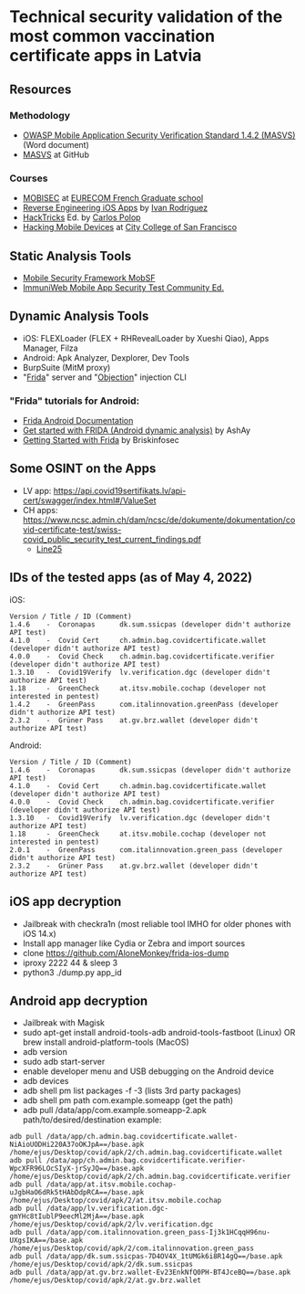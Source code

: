 # Technical security validation of the most common vaccination certificate apps in Latvia

## Resources
### Methodology 
- [OWASP Mobile Application Security Verification Standard 1.4.2 (MASVS)](https://github.com/OWASP/owasp-masvs/releases/download/v1.4.2/OWASP_MASVS-v1.4.2-en_WIP_.docx) (Word document)
- [MASVS](https://github.com/OWASP/owasp-masvs) at GitHub
### Courses
- [MOBISEC](https://mobisec.reyammer.io/) at [EURECOM French Graduate school](https://www.eurecom.fr/)
- [Reverse Engineering iOS Apps](https://github.com/ivRodriguezCA/RE-iOS-Apps) by [Ivan Rodriguez](https://ivrodriguez.com/)
- [HackTricks](https://book.hacktricks.xyz/welcome/readme) Ed. by [Carlos Polop](https://github.com/carlospolop)
- [Hacking Mobile Devices](https://samsclass.info/128/128_S15.shtml) at [City College of San Francisco](https://www.ccsf.edu)

## Static Analysis Tools
- [Mobile Security Framework MobSF](https://github.com/MobSF/Mobile-Security-Framework-MobSF)
- [ImmuniWeb Mobile App Security Test Community Ed.](https://www.immuniweb.com/mobile/)

## Dynamic Analysis Tools
- iOS: FLEXLoader (FLEX + RHRevealLoader by Xueshi Qiao), Apps Manager, Filza
- Android: Apk Analyzer, Dexplorer, Dev Tools
- BurpSuite (MitM proxy)
- "[Frida](https://github.com/frida/frida)" server and "[Objection](https://github.com/sensepost/objection)" injection CLI

### "Frida" tutorials for Android:
  - [Frida Android Documentation](https://frida.re/docs/android/)
  - [Get started with FRIDA (Android dynamic analysis)](https://medium.com/@parfaitayassor/get-started-with-frida-android-dynamic-analysis-cf10b18d5e67) by AshAy
  - [Getting Started with Frida](https://medium.com/@briskinfosec/getting-started-with-frida-de44d932ae7) by Briskinfosec

## Some OSINT on the Apps
- LV app: https://api.covid19sertifikats.lv/api-cert/swagger/index.html#/ValueSet
- CH apps: https://www.ncsc.admin.ch/dam/ncsc/de/dokumente/dokumentation/covid-certificate-test/swiss-covid_public_security_test_current_findings.pdf 
  - [Line25](https://github.com/admin-ch/CovidCertificate-Management-Service/blob/c1965356760315ce618b25c3db390d820bc503a2/src/main/java/ch/admin/bag/covidcertificate/CCManagementServiceApplication.java)

## IDs of the tested apps (as of May 4, 2022)
iOS:
```
Version / Title / ID (Comment)
1.4.6    -  Coronapas      dk.sum.ssicpas (developer didn't authorize API test) 
4.1.0    -  Covid Cert     ch.admin.bag.covidcertificate.wallet (developer didn't authorize API test) 
4.0.0    -  Covid Check    ch.admin.bag.covidcertificate.verifier (developer didn't authorize API test) 
1.3.10   -  Covid19Verify  lv.verification.dgc (developer didn't authorize API test) 
1.18     -  GreenCheck     at.itsv.mobile.cochap (developer not interested in pentest)                
1.4.2    -  GreenPass      com.italinnovation.greenPass (developer didn't authorize API test) 
2.3.2    -  Grüner Pass    at.gv.brz.wallet (developer didn't authorize API test) 
```
Android:
```
Version / Title / ID (Comment)
1.4.6    -  Coronapas      dk.sum.ssicpas (developer didn't authorize API test) 
4.1.0    -  Covid Cert     ch.admin.bag.covidcertificate.wallet (developer didn't authorize API test) 
4.0.0    -  Covid Check    ch.admin.bag.covidcertificate.verifier (developer didn't authorize API test) 
1.3.10   -  Covid19Verify  lv.verification.dgc (developer didn't authorize API test) 
1.18     -  GreenCheck     at.itsv.mobile.cochap (developer not interested in pentest)
2.0.1    -  GreenPass      com.italinnovation.green_pass (developer didn't authorize API test) 
2.3.2    -  Grüner Pass    at.gv.brz.wallet (developer didn't authorize API test) 
```

## iOS app decryption
- Jailbreak with checkra1n (most reliable tool IMHO for older phones with iOS 14.x)
- Install app manager like Cydia or Zebra and import sources
- clone https://github.com/AloneMonkey/frida-ios-dump
- iproxy 2222 44 & sleep 3
- python3 ./dump.py app_id

## Android app decryption
- Jailbreak with Magisk
- sudo apt-get install android-tools-adb android-tools-fastboot (Linux) OR brew install android-platform-tools (MacOS)
- adb version
- sudo adb start-server
- enable developer menu and USB debugging on the Android device 
- adb devices
- adb shell pm list packages -f -3 (lists 3rd party packages)
- adb shell pm path com.example.someapp (get the path)
- adb pull /data/app/com.example.someapp-2.apk path/to/desired/destination
example:
```
adb pull /data/app/ch.admin.bag.covidcertificate.wallet-NiAioUODHi220A37oOKJpA==/base.apk /home/ejus/Desktop/covid/apk/2/ch.admin.bag.covidcertificate.wallet
adb pull /data/app/ch.admin.bag.covidcertificate.verifier-WpcXFR96LOcSIyX-jrSyJQ==/base.apk /home/ejus/Desktop/covid/apk/2/ch.admin.bag.covidcertificate.verifier
adb pull /data/app/at.itsv.mobile.cochap-uJgbHaO6dRk5tHAbDdpRCA==/base.apk /home/ejus/Desktop/covid/apk/2/at.itsv.mobile.cochap
adb pull /data/app/lv.verification.dgc-gmYHc8tIublP9eecMl2MjA==/base.apk /home/ejus/Desktop/covid/apk/2/lv.verification.dgc
adb pull /data/app/com.italinnovation.green_pass-Ij3k1HCqqH96nu-UXgsIKA==/base.apk /home/ejus/Desktop/covid/apk/2/com.italinnovation.green_pass
adb pull /data/app/dk.sum.ssicpas-7D4OV4X_1tUMGk6i8R14gQ==/base.apk /home/ejus/Desktop/covid/apk/2/dk.sum.ssicpas
adb pull /data/app/at.gv.brz.wallet-Ev23EnkNfQ0PH-BT4JceBQ==/base.apk /home/ejus/Desktop/covid/apk/2/at.gv.brz.wallet
```


